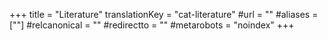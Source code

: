 +++
title = "Literature"
translationKey = "cat-literature"
#url = ""
#aliases = [""]
#relcanonical = ""
#redirectto = ""
#metarobots = "noindex"
+++
